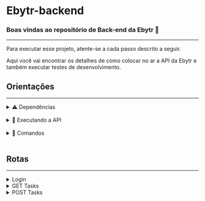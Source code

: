 # Ebytr-backend

### Boas vindas ao repositório de Back-end da Ebytr 🚀
<hr>

Para executar esse projeto, atente-se a cada passo descrito a seguir.

Aqui você vai encontrar os detalhes de como colocar no ar a API da Ebytr e também executar testes de desenvolvimento.
</br>

## Orientações
<hr>

<details>
  <summary>⚠️ Dependências</summary></br>
    Este projeto foi desenvolvido usando os seguintes pacotes:
    <ul>
      <li><a href="https://www.npmjs.com/package/express" target="_blank">Express</a></li>
      <li><a href="https://sequelize.org/" target="_blank">Sequelize</a></li>
      <li><a href="https://www.npmjs.com/package/mysql2" target="_blank">Mysql2</a></li>
      <li><a href="https://www.npmjs.com/package/chai" target="_blank">Chai</a></li>
      <li><a href="https://www.npmjs.com/package/mocha" target="_blank">Mocha</a></li>
      <li><a href="https://www.npmjs.com/package/sinon" target="_blank">Sinon</a></li>
    </ul>
</details>

</br>

<details>
  <summary>🐳 Executando a API</summary></br>
  Neste projeto, foi utilizado o Docker para executar a aplicação.
  Então certifique-se de que o Docker esteja instalado em sua máquina<br>
  <a href="https://docs.docker.com/engine/install/ubuntu/" target="_blank">Instalação do docker</a><br>

<br>

  > Após isso execute o seguinte comando para iniciar os serviços da API e do banco de dados: `docker-compose up -d`.

  - Lembre-se de parar o Mysql se estiver usando localmente na porta `3306`, e certifique-se que não tem nenhuma outra aplicação rodando na porta `3000`.

  - Esses serviços irão inicializar um container chamado `api_ebytr` e outro chamado `database_ebytr`.

    - A partir daí voce pode rodar o container chamado `api_ebytr` para colocar a API no ar.

  > Use o comando `docker exec -it api_ebytr bash`.

  - Ele te dará acesso ao terminal interativo do container criado pelo docker-compose.

  - Instale as dependências.

  > Use o comando `npm install`.

  - Agora coloque a API no ar.

  > Use o comando `npm start`

  Se tudo ocorreu bem, irá aparecer no terminal a seguinte mensagem `Online na porta 3000`. Tudo pronto, agora vamos colocar o front-end no ar, basta seguir os passos desse repositório: <a href="#">Link</a>
</details>

</br>

<details>
  <summary>📄 Comandos</summary></br>
  O projeto já vem com alguns comandos específicos caso queira executar certas tarefas:</br>

  > Execute `npm start` para colocar a API no ar.

</br>

  > Execute `npm run dev` para colocar a API no ar em modo de desenvolvimento. 

</br>

  > Execute `npm test` para executar todos os testes.
</details>

</br>

## Rotas
<hr>

<details>
  <summary>Login</summary></br>
  Para fazer login com um usuário, basta fazer uma requisição na rota /login, passando o seguinte corpo na requisição:

~~~json
  {
    "email": "teste@gmail.com",
    "password": "123456"
  }
~~~

  Esse endpoint retorná um token de acesso que expira em 7 dias

~~~json
  {
    "token": "dadawawfwegeteawerjegwwher....."
  }
~~~

  Caso faça uma requisição sem o campo "email", a API responserá com o status `400` e com o json:

~~~json
  {
    "message": "\"email\" is required"
  }
~~~

  Caso faça uma requisição com o formato de "email" inválido, a API responserá com o status `400` e com o json:

~~~json
  {
    "message": "\"email\" must be a valid email"
  }
~~~

  Caso faça uma requisição sem o campo "password", a API responserá com o status `400` e com o json::

~~~json
  {
    "message": "\"password\" is required"
  }
~~~

  Caso faça uma requisição com a senha menor que 6 caracteres, a API responserá com o status `400` e com o json:

~~~json
  {
    "message": "\"password\" length must be at least 6 characters long"
  }
~~~

</details>


<details>
  <summary>GET Tasks</summary></br>
  Para pegar as tasks, basta fazer uma requisição para o endpoint GET /task com o token:

  Esse endpoint retorná todos as tarefas relacionadas a cada usuário de acordo com o token
</details>

<details>
  <summary>POST Tasks</summary></br>
  Para pegar criar uma task, basta fazer uma requisição para o endpoint POST /task com o token, passando o seguinte corpo na requisição:


~~~json
{
  "title": "Nova tarefa",
  "content": "Descrição da tarefa"
}
~~~

Esse endpoint retorná a task criada.


Caso faça uma requisição sem o titulo, a API responserá com o status `400` e com o json:
~~~json
  {
    "message": "\"title\" is required"
  }
~~~

  Caso faça uma requisição sem o conteúdo, a API responserá com o status `400` e com o json:
~~~json
  {
    "message": "\"content\" is required"
  }
~~~

  Caso faça uma requisição com o título menor que 5 caracteres, a API responserá com o status `400` e com o json:

~~~json
  {
    "message": "\"title\" length must be at least 5 characters long"
  }
~~~

  Caso faça uma requisição com o conteúdo menor que 5 caracteres, a API responserá com o status `400` e com o json:

~~~json
  {
    "message": "\"content\" length must be at least 5 characters long"
  }
~~~
</details>
